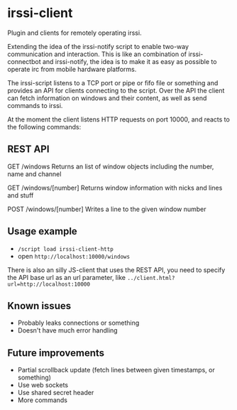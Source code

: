 irssi-client
============

Plugin and clients for remotely operating irssi.

Extending the idea of the irssi-notify script to enable two-way communication and interaction. This is like an combination of irssi-connectbot and irssi-notify, the idea is to make it as easy as possible to operate irc from mobile hardware platforms.

The irssi-script listens to a TCP port or pipe or fifo file or something and provides an API for clients connecting to the script. Over the API the client can fetch information on windows and their content, as well as send commands to irssi.

At the moment the client listens HTTP requests on port 10000, and reacts to the following commands:


REST API
-----------

GET /windows
Returns an list of window objects including the number, name and channel

GET /windows/[number]
Returns window information with nicks and lines and stuff

POST /windows/[number]
Writes a line to the given window number


Usage example
-------------
* `/script load irssi-client-http`
* open `http://localhost:10000/windows`

There is also an silly JS-client that uses the REST API, you need to specify the API base url as an url parameter, like `../client.html?url=http://localhost:10000`


Known issues
------------
* Probably leaks connections or something
* Doesn't have much error handling

Future improvements
-------------------
* Partial scrollback update (fetch lines between given timestamps, or something)
* Use web sockets
* Use shared secret header
* More commands
